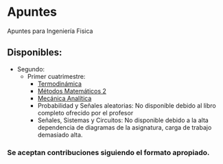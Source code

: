 # Apuntes
Apuntes para Ingeniería Fisica

## Disponibles:
- Segundo:
    - Primer cuatrimestre:
      - [Termodinámica](https://github.com/JixS4v/Apuntes/releases/download/latest/termo.pdf)
      - [Métodos Matemáticos 2](https://github.com/JixS4v/Apuntes/releases/download/latest/mmat2.pdf)
      - [Mecánica Analítica](https://github.com/JixS4v/Apuntes/releases/download/latest/meca.pdf)
      - Probabilidad y Señales aleatorias: No disponible debido al libro completo ofrecido por el profesor
      - Señales, Sistemas y Circuitos: No disponible debido a la alta dependencia de diagramas de la asignatura, carga de trabajo demasiado alta.


### Se aceptan contribuciones siguiendo el formato apropiado.
